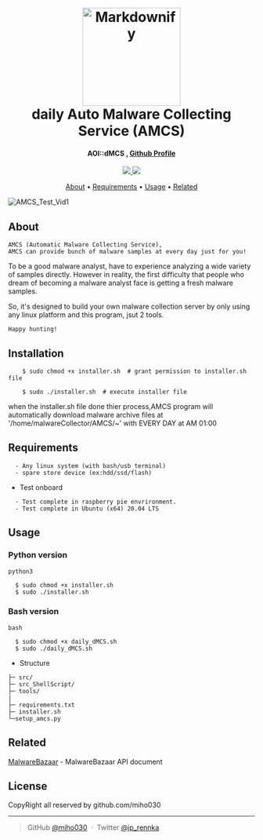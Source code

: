 
<h1 align="center">
  <br>
  <a href="http://www.amitmerchant.com/electron-markdownify"><img src="https://raw.githubusercontent.com/amitmerchant1990/electron-markdownify/master/app/img/markdownify.png" alt="Markdownify" width="200"></a>
  <br>
  daily Auto Malware Collecting Service (AMCS)
  <br>
</h1>

<h4 align="center">AOI::dMCS , <a href="https://github.com/miho030" target="_blank">Github Profile</a></h4>

<p align="center">
  <a href="#">
    <img src="https://img.shields.io/badge/LANG-SHELL-E34F26?style=for-the-badge&logo=HTML5n&logoColor=white">
  </a>
  <a href="#">
    <img src="https://img.shields.io/badge/COMPILER-vi-3776AB?style=for-the-badge&logo=HTML5n&logoColor=white">
  </a>
</p>

<p align="center">
  <a href="#about">About</a> •
  <a href="#Testing Requirements">Requirements</a> •
  <a href="#Structure">Usage</a> •
  <a href="#related">Related</a>
</p>

<!-- ![AMCS_Test_Vid1](./resource/AMCS_short.gif) -->
![AMCS_Test_Vid1](https://cdn.discordapp.com/attachments/1034709358497509427/1303921369423282227/AMCS_short_original.gif?ex=672d82e8&is=672c3168&hm=b18deb01a632aeb543713e796a8536b778a95880b92036060a6851ae5f568c32&)


## About

```
AMCS (Automatic Malware Collecting Service),
AMCS can provide bunch of malware samples at every day just for you!
```

To be a good malware analyst, have to experience analyzing a wide variety of samples directly. However in reality, the first difficulty that people who dream of becoming a malware analyst face is getting a fresh malware samples.

So, it's designed to build your own malware collection server by only using any linux platform and this program, jsut 2 tools.

```
Happy hunting!
```

## Installation
```
    $ sudo chmod +x installer.sh  # grant permission to installer.sh file

    $ sudo ./installer.sh  # execute installer file
```
when the installer.sh file done thier process,AMCS program will automatically download malware archive 
files at '/home/malwareCollector/AMCS/~' with EVERY DAY at AM 01:00


## Requirements

```
  - Any linux system (with bash/usb terminal)
  - spare store device (ex:hdd/ssd/flash)
```

* Test onboard
```
  - Test complete in raspberry pie envrironment.
  - Test complete in Ubuntu (x64) 20.04 LTS
```




## Usage

### Python version
```
python3

  $ sudo chmod +x installer.sh
  $ sudo ./installer.sh
```
### Bash version
```
bash

  $ sudo chmod +x daily_dMCS.sh
  $ sudo ./daily_dMCS.sh
```
* Structure
```
├─ src/
├─ src_ShellScript/
├─ tools/
|
├─ requirements.txt
├─ installer.sh
└─setup_amcs.py
```

## Related
[MalwareBazaar](https://bazaar.abuse.ch/api/) - MalwareBazaar API document



## License
CopyRight all reserved by github.com/miho030

---

> GitHub [@miho030](https://github.com/miho030) &nbsp;&middot;&nbsp;
> Twitter [@jp_rennka](https://twitter.com/jp_Rennka)

